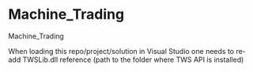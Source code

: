 # Machine_Trading
Machine_Trading

When loading this repo/project/solution in Visual Studio one needs to re-add TWSLib.dll reference (path to the folder where TWS API is installed)

